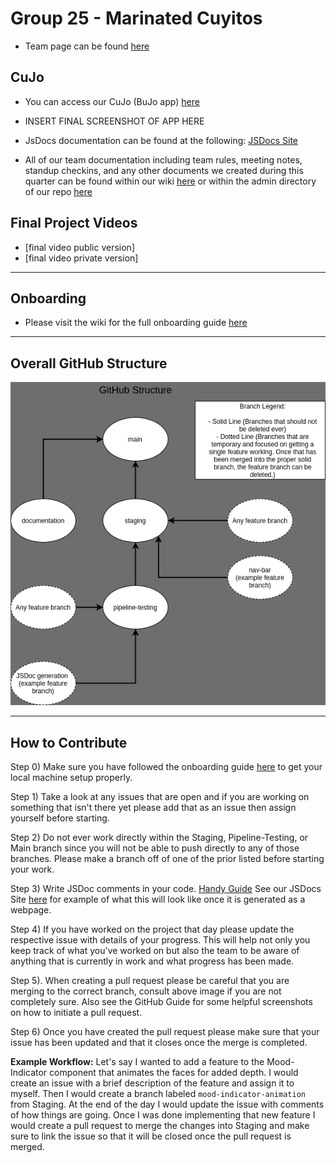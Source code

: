 # Group 25 - Marinated Cuyitos

- Team page can be found [here](admin/team.md)

## CuJo

- You can access our CuJo (BuJo app) [here](https://cse110-sp21-group25.github.io/cse110-sp21-group25/project/src/index.html)

- INSERT FINAL SCREENSHOT OF APP HERE

- JsDocs documentation can be found at the following: [JSDocs Site](https://cujodocs.github.io/CuJoDocumentation/)

- All of our team documentation including team rules, meeting notes, standup checkins, and any other documents we created during this quarter can be found within our wiki [here](https://github.com/cse110-sp21-group25/cse110-sp21-group25/wiki) or within the admin directory of our repo [here](https://github.com/cse110-sp21-group25/cse110-sp21-group25/tree/onboarding-guide/admin)

## Final Project Videos

- [final video public version]
- [final video private version]

---

## Onboarding

- Please visit the wiki for the full onboarding guide [here](https://github.com/cse110-sp21-group25/cse110-sp21-group25/wiki/Onboarding-Setup)

---

## Overall GitHub Structure

![Our GitHub Structure](./admin/cipipeline/github-flow.png)

---

## How to Contribute

Step 0) Make sure you have followed the onboarding guide [here](https://github.com/cse110-sp21-group25/cse110-sp21-group25/wiki/Onboarding-Setup) to get your local machine setup properly.

Step 1) Take a look at any issues that are open and if you are working on something that isn't there yet please add that as an issue then assign yourself before starting.

Step 2) Do not ever work directly within the Staging, Pipeline-Testing, or Main branch since you will not be able to push directly to any of those branches. Please make a branch off of one of the prior listed before starting your work.

Step 3) Write JSDoc comments in your code. [Handy Guide](https://devhints.io/jsdoc) See our JSDocs Site [here](https://cujodocs.github.io/CuJoDocumentation/) for example of what this will look like once it is generated as a webpage.

Step 4) If you have worked on the project that day please update the respective issue with details of your progress. This will help not only you keep track of what you've worked on but also the team to be aware of anything that is currently in work and what progress has been made.

Step 5). When creating a pull request please be careful that you are merging to the correct branch, consult above image if you are not completely sure. Also see the GitHub Guide for some helpful screenshots on how to initiate a pull request.

Step 6) Once you have created the pull request please make sure that your issue has been updated and that it closes once the merge is completed.

**Example Workflow:** Let's say I wanted to add a feature to the Mood-Indicator component that animates the faces for added depth. I would create an issue with a brief description of the feature and assign it to myself. Then I would create a branch labeled `mood-indicator-animation` from Staging. At the end of the day I would update the issue with comments of how things are going. Once I was done implementing that new feature I would create a pull request to merge the changes into Staging and make sure to link the issue so that it will be closed once the pull request is merged.
